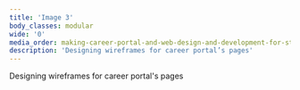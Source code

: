 ```yaml
---
title: 'Image 3'
body_classes: modular
wide: '0'
media_order: making-career-portal-and-web-design-and-development-for-studio-in-ex-zrt-case-study-part-1-3.png
description: 'Designing wireframes for career portal’s pages'
---
```


Designing wireframes for career portal's pages